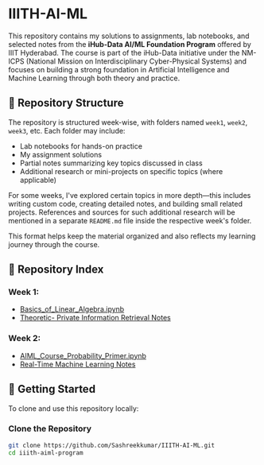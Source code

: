 # IIITH-AI-ML

This repository contains my solutions to assignments, lab notebooks, and selected notes from the **iHub-Data AI/ML Foundation Program** offered by IIIT Hyderabad. The course is part of the iHub-Data initiative under the NM-ICPS (National Mission on Interdisciplinary Cyber-Physical Systems) and focuses on building a strong foundation in Artificial Intelligence and Machine Learning through both theory and practice.

## 📁 Repository Structure

The repository is structured week-wise, with folders named `week1`, `week2`, `week3`, etc. Each folder may include:
- Lab notebooks for hands-on practice
- My assignment solutions
- Partial notes summarizing key topics discussed in class
- Additional research or mini-projects on specific topics (where applicable)

For some weeks, I've explored certain topics in more depth—this includes writing custom code, creating detailed notes, and building small related projects. References and sources for such additional research will be mentioned in a separate `README.md` file inside the respective week's folder.

This format helps keep the material organized and also reflects my learning journey through the course.

## 🧾 Repository Index

### Week 1:
- [Basics_of_Linear_Algebra.ipynb](week1/Basics_of_Linear_Algebra.ipynb)
- [Theoretic- Private Information Retrieval Notes]()

### Week 2:
- [AIML_Course_Probability_Primer.ipynb](week2\AIML_Course_Probability_Primer.ipynb)
- [Real-Time Machine Learning Notes](https://github.com/Sashreekkumar/IIITH-AI-ML/blob/main/week2/Real-Time%20Machine%20Learning.pdf)

## 🚀 Getting Started

To clone and use this repository locally:

### Clone the Repository

```bash
git clone https://github.com/Sashreekkumar/IIITH-AI-ML.git
cd iiith-aiml-program
